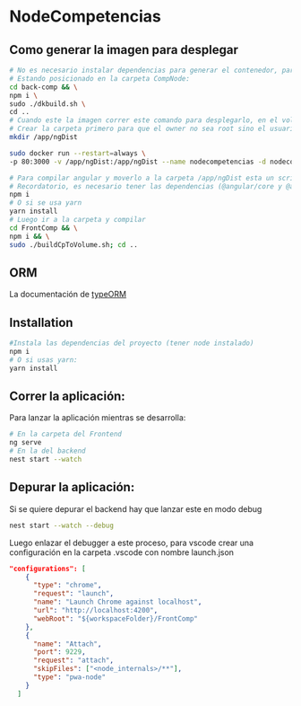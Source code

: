 # NodeCompetencias

## Como generar la imagen para desplegar

```bash
# No es necesario instalar dependencias para generar el contenedor, para compilar angular si
# Estando posicionado en la carpeta CompNode:
cd back-comp && \
npm i \
sudo ./dkbuild.sh \
cd ..
# Cuando este la imagen correr este comando para desplegarlo, en el volumen ha de estar la carpeta del compilado de angular
# Crear la carpeta primero para que el owner no sea root sino el usuario 
mkdir /app/ngDist

sudo docker run --restart=always \
-p 80:3000 -v /app/ngDist:/app/ngDist --name nodecompetencias -d nodecompetencias

# Para compilar angular y moverlo a la carpeta /app/ngDist esta un script dentro de FrontComp
# Recordatorio, es necesario tener las dependencias (@angular/core y @angular/compiler) para compilarlo sino da error, instalar con el comando:
npm i
# O si se usa yarn
yarn install
# Luego ir a la carpeta y compilar
cd FrontComp && \
npm i && \
sudo ./buildCpToVolume.sh; cd ..
```

## ORM

La documentación de [typeORM](https://orkhan.gitbook.io/typeorm/docs)

## Installation

```bash
#Instala las dependencias del proyecto (tener node instalado)
npm i
# O si usas yarn:
yarn install
```

## Correr la aplicación:

Para lanzar la aplicación mientras se desarrolla:

```bash
# En la carpeta del Frontend
ng serve
# En la del backend
nest start --watch
```

## Depurar la aplicación:

Si se quiere depurar el backend hay que lanzar este en modo debug

```bash
nest start --watch --debug
```

Luego enlazar el debugger a este proceso, para vscode crear una configuración en la carpeta .vscode con nombre launch.json

```json
"configurations": [
    {
      "type": "chrome",
      "request": "launch",
      "name": "Launch Chrome against localhost",
      "url": "http://localhost:4200",
      "webRoot": "${workspaceFolder}/FrontComp"
    },
    {
      "name": "Attach",
      "port": 9229,
      "request": "attach",
      "skipFiles": ["<node_internals>/**"],
      "type": "pwa-node"
    }
  ]
```
